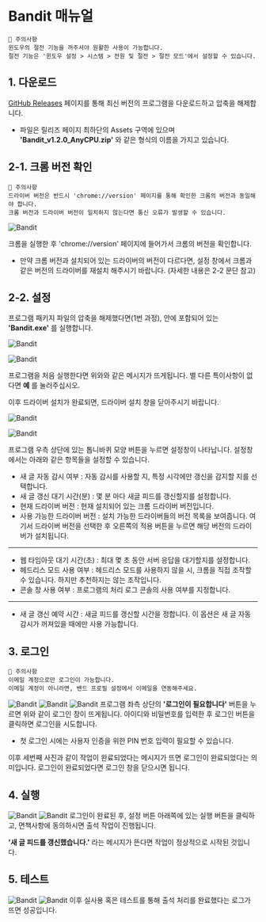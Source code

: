 # Bandit 매뉴얼

```
🚨 주의사항
윈도우의 절전 기능을 꺼주셔야 원활한 사용이 가능합니다.
절전 기능은 '윈도우 설정 > 시스템 > 전원 및 절전 > 절전 모드'에서 설정할 수 있습니다.
```

## 1. 다운로드
[GitHub Releases](https://github.com/handbros/Bandit/releases/latest) 페이지를 통해 최신 버전의 프로그램을 다운로드하고 압축을 해제합니다.

 * 파일은 릴리즈 페이지 최하단의 Assets 구역에 있으며 __'Bandit_v1.2.0_AnyCPU.zip'__ 와 같은 형식의 이름을 가지고 있습니다.

## 2-1. 크롬 버전 확인

```
🚨 주의사항
드라이버 버전은 반드시 'chrome://version' 페이지를 통해 확인한 크롬의 버전과 동일해야 합니다.
크롬 버전과 드라이버 버전이 일치하지 않는다면 통신 오류가 발생할 수 있습니다.
```
![Bandit](./images/img003-1.png)

크롬을 실행한 후 'chrome://version' 페이지에 들어가서 크롬의 버전을 확인합니다.

 * 만약 크롬 버전과 설치되어 있는 드라이버의 버전이 다르다면, 설정 창에서 크롬과 같은 버전의 드라이버를 재설치 해주시기 바랍니다. (자세한 내용은 2-2 문단 참고)

## 2-2. 설정
프로그램 패키지 파일의 압축을 해제했다면(1번 과정), 안에 포함되어 있는 __'Bandit.exe'__ 를 실행합니다.

![Bandit](./images/img001.png)

![Bandit](./images/img002.png)

프로그램을 처음 실행한다면 위와와 같은 메시지가 뜨게됩니다. 별 다른 특이사항이 없다면 __예__ 를 눌러주십시오.

이후 드라이버 설치가 완료되면, 드라이버 설치 창을 닫아주시기 바랍니다.

![Bandit](./images/img003.png)

![Bandit](./images/img004.png)

프로그램 우측 상단에 있는 톱니바퀴 모양 버튼을 누르면 설정창이 나타납니다. 설정창에서는 아래와 같은 항목들을 설정할 수 있습니다.

 * 새 글 자동 감시 여부 : 자동 감시를 사용할 지, 특정 시각에만 갱신을 감지할 지를 선택합니다.
 * 새 글 갱신 대기 시간(분) : 몇 분 마다 새글 피드를 갱신할지를 설정합니다.
 * 현재 드라이버 버전 : 현재 설치되어 있는 크롬 드라이버 버전입니다.
 * 사용 가능한 드라이버 버전 : 설치 가능한 드라이버들의 버전 목록을 보여줍니다. 여기서 드라이버 버전을 선택한 후 오른쪽의 적용 버튼을 누르면 해당 버전의 드라이버가 설치됩니다.

* * *

 * 웹 타임아웃 대기 시간(초) : 최대 몇 초 동안 서버 응답을 대기할지를 설정합니다.
 * 헤드리스 모드 사용 여부 : 헤드리스 모드를 사용하지 않을 시, 크롬을 직접 조작할 수 있습니다. 하지만 추천하지는 않는 조작입니다.
 * 콘솔 창 사용 여부 : 프로그램의 처리 로그 콘솔의 사용 여부를 지정합니다.

* * *
 * 새 글 갱신 예약 시간 : 새글 피드를 갱신할 시간을 정합니다. 이 옵션은 새 글 자동 감시가 꺼져있을 때에만 사용 가능합니다.

## 3. 로그인
```
🚨 주의사항
이메일 계정으로만 로그인이 가능합니다.
이메일 계정이 아니라면, 밴드 프로필 설정에서 이메일을 연동해주세요.
```

![Bandit](./images/img006.png)
![Bandit](./images/img008.png)
![Bandit](./images/img009.png)
프로그램 좌측 상단의 __'로그인이 필요합니다'__ 버튼을 누르면 위와 같이 로그인 창이 뜨게됩니다. 아이디와 비밀번호를 입력한 후 로그인 버튼을 클릭하면 로그인을 시도합니다.
 * 첫 로그인 시에는 사용자 인증을 위한 PIN 번호 입력이 필요할 수 있습니다. 

이후 세번째 사진과 같이 작업이 완료되었다는 메시지가 뜨면 로그인이 완료되었다는 의미입니다. 로그인이 완료되었다면 로그인 창을 닫으시면 됩니다.

## 4. 실행
![Bandit](./images/img010.png)
![Bandit](./images/img011.png)
로그인이 완료된 후, 설정 버튼 아래쪽에 있는 실행 버튼을 클릭하고, 면책사항에 동의하시면 출석 작업이 진행됩니다.

__'새 글 피드를 갱신했습니다.'__ 라는 메시지가 뜬다면 작업이 정상적으로 시작된 것입니다.

## 5. 테스트
![Bandit](./images/img012.png)
![Bandit](./images/img013.png)
이후 실사용 혹은 테스트를 통해 출석 처리를 완료했다는 로그가 뜨면 성공입니다.
